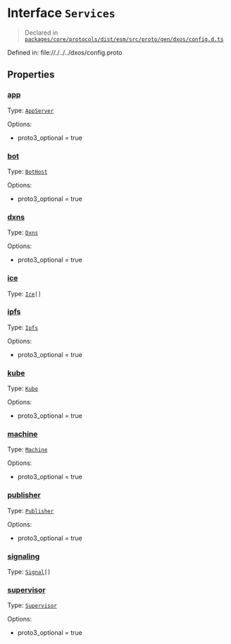 # Interface `Services`
> Declared in [`packages/core/protocols/dist/esm/src/proto/gen/dxos/config.d.ts`]()

Defined in:
   file://./../../dxos/config.proto

## Properties
### [app]()
Type: <code>[AppServer](/api/@dxos/config/interfaces/AppServer)</code>

Options:
  - proto3_optional = true

### [bot]()
Type: <code>[BotHost](/api/@dxos/config/interfaces/BotHost)</code>

Options:
  - proto3_optional = true

### [dxns]()
Type: <code>[Dxns](/api/@dxos/config/interfaces/Dxns)</code>

Options:
  - proto3_optional = true

### [ice]()
Type: <code>[Ice](/api/@dxos/config/interfaces/Ice)[]</code>

### [ipfs]()
Type: <code>[Ipfs](/api/@dxos/config/interfaces/Ipfs)</code>

Options:
  - proto3_optional = true

### [kube]()
Type: <code>[Kube](/api/@dxos/config/interfaces/Kube)</code>

Options:
  - proto3_optional = true

### [machine]()
Type: <code>[Machine](/api/@dxos/config/interfaces/Machine)</code>

Options:
  - proto3_optional = true

### [publisher]()
Type: <code>[Publisher](/api/@dxos/config/interfaces/Publisher)</code>

Options:
  - proto3_optional = true

### [signaling]()
Type: <code>[Signal](/api/@dxos/config/interfaces/Signal)[]</code>

### [supervisor]()
Type: <code>[Supervisor](/api/@dxos/config/interfaces/Supervisor)</code>

Options:
  - proto3_optional = true
